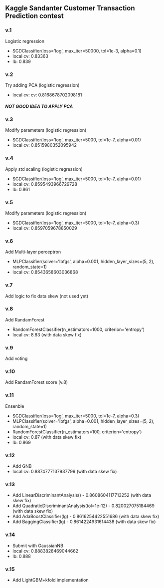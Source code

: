 ## Kaggle Sandanter Customer Transaction Prediction contest 
### v.1
Logistic regression
 - SGDClassifier(loss='log', max_iter=50000, tol=1e-3, alpha=0.1)
 - local cv: 0.83363
 - lb: 0.839

### v.2
Try adding PCA (logistic regression)
 - local cv: cv: 0.8168678702098181
##### NOT GOOD IDEA TO APPLY PCA

### v.3
Modify parameters (logistic regression)
 - SGDClassifier(loss='log', max_iter=5000, tol=1e-7, alpha=0.01)
 - local cv: 0.8515980352095942

### v.4
Apply std scaling (logistic regression)
 - SGDClassifier(loss='log', max_iter=5000, tol=1e-7, alpha=0.01)
 - local cv: 0.8595493966729728
 - lb: 0.861

### v.5
Modify parameters (logistic regression)
 - SGDClassifier(loss='log', max_iter=5000, tol=1e-7, alpha=0.3)
 - local cv: 0.8597059678850029

### v.6
Add Multi-layer perceptron
 - MLPClassifier(solver='lbfgs', alpha=0.001, hidden_layer_sizes=(5, 2), random_state=1)
 - local cv: 0.8543658603036868

### v.7
Add logic to fix data skew (not used yet)

### v.8
Add RandamForest
 - RandomForestClassifier(n_estimators=1000, criterion='entropy')
 - local cv: 8.83 (with data skew fix)

### v.9
Add voting

### v.10
Add RandamForest score (v.8)

### v.11
Ensenble
 - SGDClassifier(loss='log', max_iter=5000, tol=1e-7, alpha=0.3)
 - MLPClassifier(solver='lbfgs', alpha=0.001, hidden_layer_sizes=(5, 2), random_state=1)
 - RandomForestClassifier(n_estimators=100, criterion='entropy')
 - local cv: 0.87 (with data skew fix)
 - lb: 0.869

### v.12
 - Add GNB
 - local cv: 0.8874777137937799 (with data skew fix)

### v.13
 - Add LinearDiscriminantAnalysis() - 0.8608604117713252 (with data skew fix)
 - Add QuadraticDiscriminantAnalysis(tol=1e-12) - 0.820027075184469 (with data skew fix)
 - Add AdaBoostClassifier(lg) - 0.8616254422551686 (with data skew fix)
 - Add BaggingClassifier(lg) - 0.8614224931614438 (with data skew fix)

### v.14
 - Submit with GaussianNB
 - local cv: 0.8883828469044662
 - lb: 0.888

### v.15
 - Add LightGBM+kfold implementation


